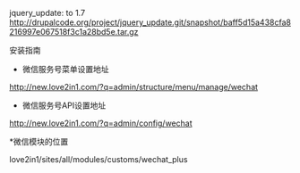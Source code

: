 jquery_update: to 1.7
http://drupalcode.org/project/jquery_update.git/snapshot/baff5d15a438cfa8216997e067518f3c1a28bd5e.tar.gz


安装指南


* 微信服务号菜单设置地址 

http://new.love2in1.com/?q=admin/structure/menu/manage/wechat 

* 微信服务号API设置地址 

http://new.love2in1.com/?q=admin/config/wechat


*微信模块的位置

love2in1/sites/all/modules/customs/wechat_plus
